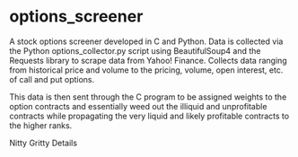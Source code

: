 # options_screener

A stock options screener developed in C and Python. Data is collected via the Python options_collector.py script using BeautifulSoup4 and the Requests library to scrape data from Yahoo! Finance. Collects data ranging from historical price and volume to the pricing, volume, open interest, etc. of call and put options.

This data is then sent through the C program to be assigned weights to the option contracts and essentially weed out the illiquid and unprofitable contracts while propagating the very liquid and likely profitable contracts to the higher ranks.

Nitty Gritty Details
